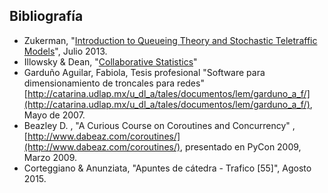 ## Bibliografía

- Zukerman, "[Introduction to Queueing Theory and Stochastic Teletraffic Models](http://arxiv.org/abs/1307.2968)", Julio 2013. 
- Illowsky & Dean, "[Collaborative Statistics](https://cnx.org/contents/XgdE-Z55@40.9:XgdE-Z55)" 
- Garduño Aguilar, Fabiola, Tesis profesional "Software para dimensionamiento de troncales para redes" [http://catarina.udlap.mx/u_dl_a/tales/documentos/lem/garduno_a_f/](http://catarina.udlap.mx/u_dl_a/tales/documentos/lem/garduno_a_f/), Mayo de 2007.
- Beazley D. , "A Curious Course on Coroutines and Concurrency" , [http://www.dabeaz.com/coroutines/](http://www.dabeaz.com/coroutines/), presentado en PyCon 2009, Marzo 2009.
- Corteggiano & Anunziata, "Apuntes de cátedra - Trafico [55]", Agosto 2015.

<!--stackedit_data:
eyJoaXN0b3J5IjpbMTkwMzczNzk0NiwxNTE1NjExOTRdfQ==
-->